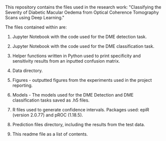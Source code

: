 This repository contains the files used in the research work: 
"Classifying the Severity of Diabetic Macular Oedema from Optical Coherence Tomography Scans using Deep Learning."

The files contained within are: 

1. Jupyter Notebook with the code used for the DME detection task.

3. Jupyter Notebook with the code used for the DME classification task.

5. Helper functions written in Python used to print specificity and sensitivity results from an inputted confusion matrix. 

4. Data directory.

5. Figures - outputted figures from the experiments used in the project reporting. 

6. Models - The models used for the DME Detection and DME classification tasks saved as .h5 files.

7. R files used to generate confidence intervals. Packages used: epiR (version 2.0.77) and pROC (1.18.5).

8. Prediction files directory, including the results from the test data.

9. This readme file as a list of contents. 
